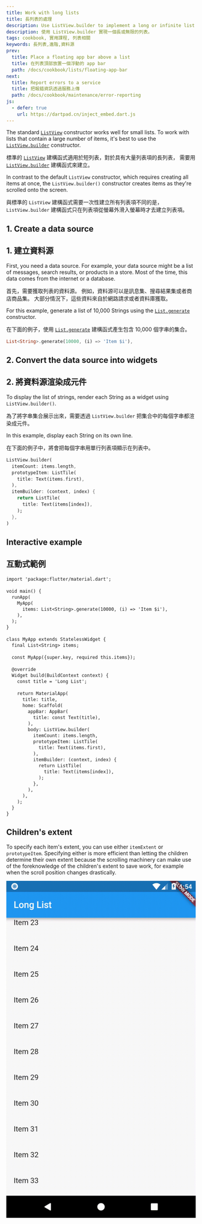 ```yaml
---
title: Work with long lists
title: 長列表的處理
description: Use ListView.builder to implement a long or infinite list.
description: 使用 ListView.builder 實現一個長或無限的列表。
tags: cookbook, 實用課程, 列表相關
keywords: 長列表,進階,資料源
prev:
  title: Place a floating app bar above a list
  title: 在列表頂部放置一個浮動的 app bar
  path: /docs/cookbook/lists/floating-app-bar
next:
  title: Report errors to a service
  title: 把報錯資訊透過服務上傳
  path: /docs/cookbook/maintenance/error-reporting
js:
  - defer: true
    url: https://dartpad.cn/inject_embed.dart.js
---
```


<?code-excerpt path-base="cookbook/lists/long_lists/"?>

The standard [`ListView`][] constructor works well
for small lists. To work with lists that contain
a large number of items, it's best to use the
[`ListView.builder`][] constructor.

標準的 [`ListView`][] 建構函式適用於短列表，對於具有大量列表項的長列表，
需要用 [`ListView.builder`][] 建構函式來建立。

In contrast to the default `ListView` constructor, which requires
creating all items at once, the `ListView.builder()` constructor
creates items as they're scrolled onto the screen.

與標準的 `ListView` 建構函式需要一次性建立所有列表項不同的是，
`ListView.builder` 建構函式只在列表項從螢幕外滑入螢幕時才去建立列表項。

## 1. Create a data source

## 1. 建立資料源

First, you need a data source. For example, your data source
might be a list of messages, search results, or products in a store.
Most of the time, this data comes from the internet or a database.

首先，需要獲取列表的資料源。
例如，資料源可以是訊息集、搜尋結果集或者商店商品集。
大部分情況下，這些資料來自於網路請求或者資料庫獲取。

For this example, generate a list of 10,000 Strings using the
[`List.generate`][] constructor.

在下面的例子，使用 [`List.generate`][] 建構函式產生包含 10,000 個字串的集合。

<?code-excerpt "lib/main.dart (Items)" replace="/^items: //g"?>
```dart
List<String>.generate(10000, (i) => 'Item $i'),
```

## 2. Convert the data source into widgets

## 2. 將資料源渲染成元件

To display the list of strings, render each String as a widget
using `ListView.builder()`.

為了將字串集合展示出來，需要透過 `ListView.builder`
把集合中的每個字串都渲染成元件。

In this example, display each String on its own line.

在下面的例子中，將會把每個字串用單行列表項顯示在列表中。

<?code-excerpt "lib/main.dart (ListView)" replace="/^body: //g;/,$//g"?>
```dart
ListView.builder(
  itemCount: items.length,
  prototypeItem: ListTile(
    title: Text(items.first),
  ),
  itemBuilder: (context, index) {
    return ListTile(
      title: Text(items[index]),
    );
  },
)
```

## Interactive example

## 互動式範例

<?code-excerpt "lib/main.dart"?>
```run-dartpad:theme-light:mode-flutter:run-true:width-100%:height-600px:split-60:ga_id-interactive_example
import 'package:flutter/material.dart';

void main() {
  runApp(
    MyApp(
      items: List<String>.generate(10000, (i) => 'Item $i'),
    ),
  );
}

class MyApp extends StatelessWidget {
  final List<String> items;

  const MyApp({super.key, required this.items});

  @override
  Widget build(BuildContext context) {
    const title = 'Long List';

    return MaterialApp(
      title: title,
      home: Scaffold(
        appBar: AppBar(
          title: const Text(title),
        ),
        body: ListView.builder(
          itemCount: items.length,
          prototypeItem: ListTile(
            title: Text(items.first),
          ),
          itemBuilder: (context, index) {
            return ListTile(
              title: Text(items[index]),
            );
          },
        ),
      ),
    );
  }
}
```

## Children's extent

To specify each item's extent, you can use either `itemExtent` or `prototypeItem`.
Specifying either is more efficient than letting the children determine their own extent
because the scrolling machinery can make use of the foreknowledge of the children's
extent to save work, for example when the scroll position changes drastically.

<noscript>
  <img src="/assets/images/docs/cookbook/long-lists.gif" alt="Long Lists Demo" class="site-mobile-screenshot" />
</noscript>

[`List.generate`]: {{site.api}}/flutter/dart-core/List/List.generate.html
[`ListView`]: {{site.api}}/flutter/widgets/ListView-class.html
[`ListView.builder`]: {{site.api}}/flutter/widgets/ListView/ListView.builder.html
